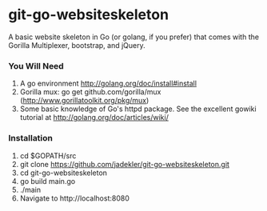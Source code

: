 git-go-websiteskeleton
===============

A basic website skeleton in Go (or golang, if you prefer) that comes with the Gorilla Multiplexer, bootstrap, and jQuery.

### You Will Need ###
1. A go environment http://golang.org/doc/install#install
2. Gorilla mux: go get github.com/gorilla/mux (http://www.gorillatoolkit.org/pkg/mux)
3. Some basic knowledge of Go's httpd package. See the excellent gowiki tutorial at http://golang.org/doc/articles/wiki/

### Installation ###
1. cd $GOPATH/src
2. git clone https://github.com/jadekler/git-go-websiteskeleton.git
3. cd git-go-websiteskeleton
4. go build main.go
5. ./main
6. Navigate to http://localhost:8080
